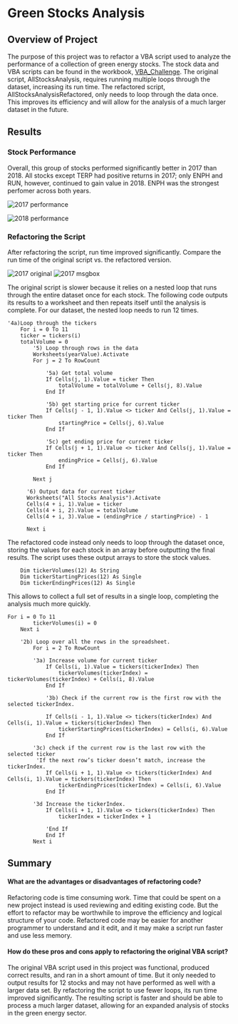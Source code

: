 # Green Stocks Analysis
## Overview of Project
The purpose of this project was to refactor a VBA script used to analyze the performance of a collection of green energy stocks. The stock data and VBA scripts can be found in the workbook, [VBA_Challenge](VBA_Challenge.xlsm). The original script, AllStocksAnalysis, requires running multiple loops through the dataset, increasing its run time. The refactored script, AllStocksAnalysisRefactored, only needs to loop through the data once. This improves its efficiency and will allow for the analysis of a much larger dataset in the future.

## Results
### Stock Performance
Overall, this group of stocks performed significantly better in 2017 than 2018. All stocks except TERP had positive returns in 2017; only ENPH and RUN, however, continued to gain value in 2018. ENPH was the strongest perfomer across both years.

![2017 performance](https://user-images.githubusercontent.com/79542537/111043830-ca1b5a00-8412-11eb-859d-2e26642bdbb9.PNG)

![2018 performance](https://user-images.githubusercontent.com/79542537/111043843-e15a4780-8412-11eb-8801-b6d6785346af.png)

### Refactoring the Script
After refactoring the script, run time improved significantly. Compare the run time of the original script vs. the refactored version.

![2017 original](https://user-images.githubusercontent.com/79542537/111043475-c71f6a00-8410-11eb-95b7-e01a15937f56.png)
![2017 msgbox](https://user-images.githubusercontent.com/79542537/111043476-cbe41e00-8410-11eb-8015-bf3c90592199.png)

The original script is slower because it relies on a nested loop that runs through the entire dataset once for each stock. The following code outputs its results to a worksheet and then repeats itself until the analysis is complete. For our dataset, the nested loop needs to run 12 times.

```
'4a)Loop through the tickers
    For i = 0 To 11
    ticker = tickers(i)
    totalVolume = 0
        '5) Loop through rows in the data
        Worksheets(yearValue).Activate
        For j = 2 To RowCount
        
            '5a) Get total volume
            If Cells(j, 1).Value = ticker Then
                totalVolume = totalVolume + Cells(j, 8).Value
            End If
        
            '5b) get starting price for current ticker
            If Cells(j - 1, 1).Value <> ticker And Cells(j, 1).Value = ticker Then
                startingPrice = Cells(j, 6).Value
            End If
            
            '5c) get ending price for current ticker
            If Cells(j + 1, 1).Value <> ticker And Cells(j, 1).Value = ticker Then
                endingPrice = Cells(j, 6).Value
            End If
            
        Next j
      
      '6) Output data for current ticker
      Worksheets("All Stocks Analysis").Activate
      Cells(4 + i, 1).Value = ticker
      Cells(4 + i, 2).Value = totalVolume
      Cells(4 + i, 3).Value = (endingPrice / startingPrice) - 1
      
      Next i
   ```  
      
The refactored code instead only needs to loop through the dataset once, storing the values for each stock in an array before outputting the final results. The script uses these output arrays to store the stock values.
```
    Dim tickerVolumes(12) As String
    Dim tickerStartingPrices(12) As Single
    Dim tickerEndingPrices(12) As Single
```
This allows to collect a full set of results in a single loop, completing the analysis much more quickly.
```
For i = 0 To 11
        tickerVolumes(i) = 0
    Next i
        
    '2b) Loop over all the rows in the spreadsheet.
        For i = 2 To RowCount
        
        '3a) Increase volume for current ticker
            If Cells(i, 1).Value = tickers(tickerIndex) Then
                tickerVolumes(tickerIndex) = tickerVolumes(tickerIndex) + Cells(i, 8).Value
            End If
            
            '3b) Check if the current row is the first row with the selected tickerIndex.
  
            If Cells(i - 1, 1).Value <> tickers(tickerIndex) And Cells(i, 1).Value = tickers(tickerIndex) Then
                tickerStartingPrices(tickerIndex) = Cells(i, 6).Value
            End If
        
        '3c) check if the current row is the last row with the selected ticker
         'If the next row’s ticker doesn’t match, increase the tickerIndex.
            If Cells(i + 1, 1).Value <> tickers(tickerIndex) And Cells(i, 1).Value = tickers(tickerIndex) Then
                tickerEndingPrices(tickerIndex) = Cells(i, 6).Value
            End If
            
        '3d Increase the tickerIndex.
            If Cells(i + 1, 1).Value <> tickers(tickerIndex) Then
                tickerIndex = tickerIndex + 1
            
            'End If
            End If
        Next i
 ```
## Summary
#### What are the advantages or disadvantages of refactoring code?
Refactoring code is time consuming work. Time that could be spent on a new project instead is used reviewing and editing existing code. But the effort to refactor may be worthwhile to improve the efficiency and logical structure of your code. Refactored code may be easier for another programmer to understand and it edit, and it may make a script run faster and use less memory.

#### How do these pros and cons apply to refactoring the original VBA script?

The original VBA script used in this project was functional, produced correct results, and ran in a short amount of time. But it only needed to output results for 12 stocks and may not have performed as well with a larger data set. By refactoring the script to use fewer loops, its run time improved significantly. The resulting script is faster and should be able to process a much larger dataset, allowing for an expanded analysis of stocks in the green energy sector.
